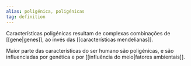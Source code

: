 ```yaml
---
alias: poligénica, poligénicas
tag: definition
---
```

Características poligénicas resultam de complexas combinações de [[gene|genes]], ao invés das [[características mendelianas]].

Maior parte das características do ser humano são poligénicas, e são influenciadas por genética e por [[influência do meio|fatores ambientais]].